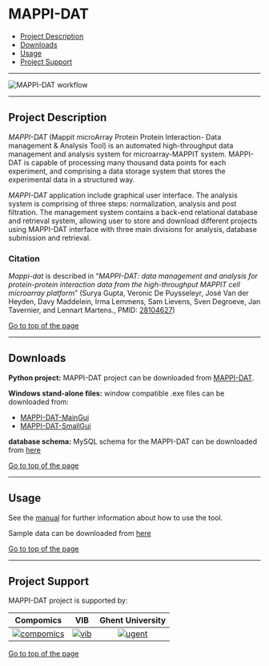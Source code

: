 # MAPPI-DAT

 * [Project Description](#project-description)
 * [Downloads](#downloads)
 * [Usage](#usage)
 * [Project Support](#project-support)

----

![MAPPI-DAT workflow](http://genesis.ugent.be/uvpublicdata/MAPPI-DAT/mappi-dat_schem.png)

----

## Project Description

*MAPPI-DAT* (Mappit microArray Protein Protein Interaction- Data management & Analysis Tool) is an automated high-throughput data management and analysis system for microarray-MAPPIT system. MAPPI-DAT is capable of processing many thousand data points for each experiment, and comprising a data storage system that stores the experimental data in a structured way. 

*MAPPI-DAT* application include graphical user interface. The analysis system is comprising of three steps: normalization, analysis and post filtration. The management system contains a back-end relational database and retrieval system, allowing user to store and download different projects using MAPPI-DAT interface with three main divisions for analysis, database submission and retrieval.

### Citation
*Mappi-dat* is described in “*MAPPI-DAT: data management and analysis for protein-protein interaction data from the high-throughput MAPPIT cell microarray platform*” (Surya Gupta, Veronic De Puysseleyr, José Van der Heyden, Davy Maddelein, Irma Lemmens, Sam Lievens, Sven Degroeve, Jan Tavernier, and Lennart Martens., PMID: [28104627](http://www.ncbi.nlm.nih.gov/pubmed/28104627))


[Go to top of the page](#mappi-dat)

----

## Downloads

**Python project:**
MAPPI-DAT project can be downloaded from <a href="http://genesis.ugent.be/uvpublicdata/MAPPI-DAT/MAPPI-DAT.zip" onclick="trackOutboundLink('usage','download','mappidat','http://genesis.ugent.be/uvpublicdata/MAPPI-DAT/MAPPI-DAT.zip'); return false;">MAPPI-DAT</a>.

**Windows stand-alone files:**
window compatible .exe files can be downloaded from:

  * <a href="http://genesis.ugent.be/uvpublicdata/MAPPI-DAT/MAPPI-DAT-MainGui.zip" onclick="trackOutboundLink('usage','download','mappidat','http://genesis.ugent.be/uvpublicdata/MAPPI-DAT/MAPPI-DAT-MainGui.zip'); return false;">MAPPI-DAT-MainGui</a>
  * <a href="http://genesis.ugent.be/uvpublicdata/MAPPI-DAT/MAPPI-DAT-SmallGui.zip" onclick="trackOutboundLink('usage','download','mappidat','http://genesis.ugent.be/uvpublicdata/MAPPI-DAT/MAPPI-DAT-SmallGui.zip'); return false;">MAPPI-DAT-SmallGui</a>

**database schema:**
MySQL schema for the MAPPI-DAT can be downloaded from [here](http://genesis.ugent.be/uvpublicdata/MAPPI-DAT/Mappi_datScript.sql)

[Go to top of the page](#mappi-dat)

----

## Usage
See the [manual](http://genesis.ugent.be/uvpublicdata/MAPPI-DAT/UserManual.pdf) for further information about how to use the tool.

Sample data can be downloaded from [here](http://genesis.ugent.be/uvpublicdata/MAPPI-DAT/SampleData.zip)

[Go to top of the page](#mappi-dat)

----

## Project Support

MAPPI-DAT project is supported by:

| Compomics | VIB | Ghent University|
|:--:|:--:|:--:|
| [![compomics](http://genesis.ugent.be/uvpublicdata/image/compomics.png)](http://www.compomics.com) | [![vib](http://genesis.ugent.be/uvpublicdata/image/vib.png)](http://www.vib.be) | [![ugent](http://genesis.ugent.be/uvpublicdata/image/ugent.png)](http://www.ugent.be/en) |

[Go to top of the page](#mappi-dat)


